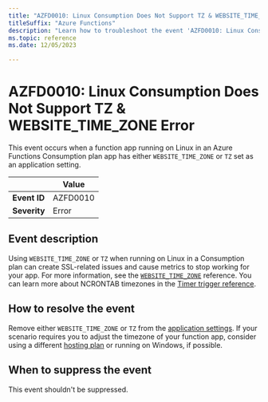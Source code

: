 ```yaml
---
title: "AZFD0010: Linux Consumption Does Not Support TZ & WEBSITE_TIME_ZONE Error"
titleSuffix: "Azure Functions"
description: "Learn how to troubleshoot the event 'AZFD0010: Linux Consumption Does Not Support TZ & WEBSITE_TIME_ZONE Error' in Azure Functions."
ms.topic: reference
ms.date: 12/05/2023

---
```


# AZFD0010: Linux Consumption Does Not Support TZ & WEBSITE_TIME_ZONE Error

This event occurs when a function app running on Linux in an Azure Functions Consumption plan app has either `WEBSITE_TIME_ZONE` or `TZ` set as an application setting. 

| | Value |
|-|-|
| **Event ID** |AZFD0010|
| **Severity** |Error|

## Event description

Using `WEBSITE_TIME_ZONE` or `TZ` when running on Linux in a Consumption plan can create SSL-related issues and cause metrics to stop working for your app. For more information, see the [`WEBSITE_TIME_ZONE`](../../functions-app-settings.md#website_time_zone) reference. You can learn more about NCRONTAB timezones in the [Timer trigger reference](../../functions-bindings-timer.md#ncrontab-time-zones). 

## How to resolve the event

Remove either `WEBSITE_TIME_ZONE` or `TZ` from the [application settings](../../functions-how-to-use-azure-function-app-settings.md#settings). If your scenario requires you to adjust the timezone of your function app, consider using a different [hosting plan](../../functions-scale.md) or running on Windows, if possible.

## When to suppress the event

This event shouldn't be suppressed.
